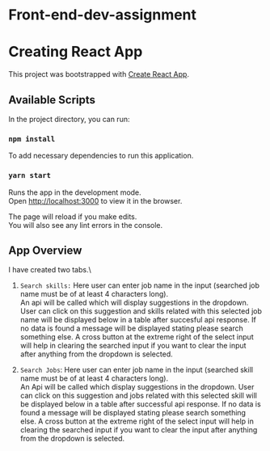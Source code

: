 # Front-end-dev-assignment

# Creating React App

This project was bootstrapped with [Create React App](https://github.com/facebook/create-react-app).

## Available Scripts

In the project directory, you can run:

### `npm install`
To add necessary dependencies to run this application.

### `yarn start`

Runs the app in the development mode.\
Open [http://localhost:3000](http://localhost:3000) to view it in the browser.

The page will reload if you make edits.\
You will also see any lint errors in the console.

## App Overview

I have created two tabs.\

1. `Search skills:` Here user can enter job name in the input (searched job name must be of at least 4 characters long).\
    An api will be called which will display suggestions in the dropdown. User can click on this suggestion and skills related with this selected job name will be displayed below in a table after succesful api response. If no data is found a message will be displayed stating please search something else. A cross button at the extreme right of the select input will help in clearing the searched input if you want to clear the input after anything from the dropdown is selected.

2. `Search Jobs`: Here user can enter job name in the input (searched skill name must be of at least 4 characters long).\
    An Api will be called which display suggestions in the dropdown. User can click on this suggestion and jobs related with this selected skill will be displayed below in a table after successful api response. If no data is found a message will be displayed stating please search something else. A cross button at the extreme right of the select input will help in clearing the searched input if you want to clear the input after anything from the dropdown is selected.

